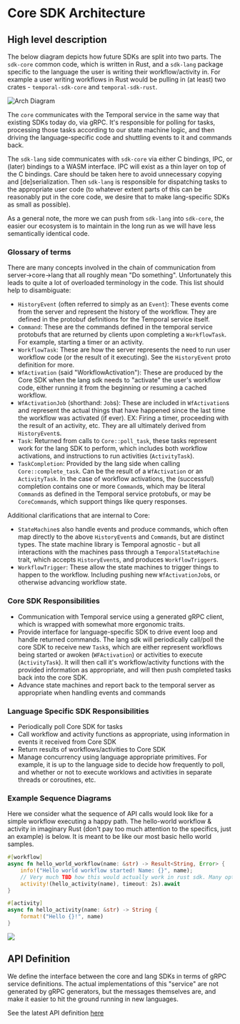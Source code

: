 Core SDK Architecture
===

## High level description

The below diagram depicts how future SDKs are split into two parts. The `sdk-core` common code, which is written in Rust, and a `sdk-lang` package specific to the language the user is writing their workflow/activity in. For example a user writing workflows in Rust would be pulling in (at least) two crates - `temporal-sdk-core` and `temporal-sdk-rust`.

![Arch Diagram](https://lucid.app/publicSegments/view/7872bb33-d2b9-4b90-8aa1-bac111136aa5/image.png)

The `core` communicates with the Temporal service in the same way that existing SDKs today do, via gRPC. It's responsible for polling for tasks, processing those tasks according to our state machine logic, and then driving the language-specific code and shuttling events to it and commands back.

The `sdk-lang` side communicates with `sdk-core` via either C bindings, IPC, or (later) bindings to a WASM interface. IPC will exist as a thin layer on top of the C bindings. Care should be taken here to avoid unnecessary copying and [de]serialization. Then `sdk-lang` is responsible for dispatching tasks to the appropriate user code (to whatever extent parts of this can be reasonably put in the core code, we desire that to make lang-specific SDKs as small as possible).

As a general note, the more we can push from `sdk-lang` into `sdk-core`, the easier our ecosystem is to maintain in the long run as we will have less semantically identical code.

### Glossary of terms

There are many concepts involved in the chain of communication from server->core->lang that all roughly mean "Do something". Unfortunately this leads to quite a lot of overloaded terminology in the code. This list should help to disambiguate:

* `HistoryEvent` (often referred to simply as an `Event`): These events come from the server and represent the history of the workflow. They are defined in the protobuf definitions for the Temporal service itself.
* `Command`: These are the commands defined in the temporal service protobufs that are returned by clients upon completing a `WorkflowTask`. For example, starting a timer or an activity.
* `WorkflowTask`: These are how the server represents the need to run user workflow code (or the result of it executing). See the `HistoryEvent` proto definition for more.
* `WfActivation` (said "WorkflowActivation"): These are produced by the Core SDK when the lang sdk needs to "activate" the user's workflow code, either running it from the beginning or resuming a cached workflow.
* `WfActivationJob` (shorthand: `Job`s): These are included in `WfActivation`s and represent the actual things that have happened since the last time the workflow was activated (if ever). EX: Firing a timer, proceeding with the result of an activity, etc. They are all ultimately derived from `HistoryEvent`s.
* `Task`: Returned from calls to `Core::poll_task`, these tasks represent work for the lang SDK to perform, which includes both workflow activations, and instructions to run activities (`ActivityTask`).
* `TaskCompletion`: Provided by the lang side when calling `Core::complete_task`. Can be the result of a `WfActivation` or an `ActivityTask`. In the case of workflow activations, the (successful) completion contains one or more `Command`s, which may be literal `Command`s as defined in the Temporal service protobufs, or may be `CoreCommand`s, which support things like query responses.

Additional clarifications that are internal to Core:
* `StateMachine`s also handle events and produce commands, which often map directly to the above `HistoryEvent`s and `Command`s, but are distinct types. The state machine library is Temporal agnostic - but all interactions with the machines pass through a `TemporalStateMachine` trait, which accepts `HistoryEvent`s, and produces `WorkflowTrigger`s.
* `WorkflowTrigger`: These allow the state machines to trigger things to happen to the workflow. Including pushing new `WfActivationJob`s, or otherwise advancing workflow state.


### Core SDK Responsibilities

- Communication with Temporal service using a generated gRPC client, which is wrapped with somewhat more ergonomic traits.
- Provide interface for language-specific SDK to drive event loop and handle returned commands. The lang sdk will periodically call/poll the core SDK to receive new `Task`s, which are either represent workflows being started or awoken (`WFActivation`) or activities to execute (`ActivityTask`). It will then call it's workflow/activity functions with the provided information as appropriate, and will then push completed tasks back into the core SDK.
- Advance state machines and report back to the temporal server as appropriate when handling events and commands

### Language Specific SDK Responsibilities

- Periodically poll Core SDK for tasks
- Call workflow and activity functions as appropriate, using information in events it received from Core SDK
- Return results of workflows/activities to Core SDK
- Manage concurrency using language appropriate primitives. For example, it is up to the language side to decide how frequently to poll, and whether or not to execute worklows and activities in separate threads or coroutines, etc.

### Example Sequence Diagrams

Here we consider what the sequence of API calls would look like for a simple workflow executing a happy path. The hello-world workflow & activity in imaginary Rust (don't pay too much attention to the specifics, just an example) is below. It is meant to be like our most basic hello world samples.

```rust
#[workflow]
async fn hello_world_workflow(name: &str) -> Result<String, Error> {
    info!("Hello world workflow started! Name: {}", name);
    // Very much TBD how this would actually work in rust sdk. Many options here.
    activity!(hello_activity(name), timeout: 2s).await
}

#[activity]
async fn hello_activity(name: &str) -> String {
    format!("Hello {}!", name)
}
```

[![](https://mermaid.ink/img/eyJjb2RlIjoic2VxdWVuY2VEaWFncmFtXG4gICAgcGFydGljaXBhbnQgUyBhcyBUZW1wb3JhbCBTZXJ2aWNlXG4gICAgcGFydGljaXBhbnQgQyBhcyBDb3JlIFNES1xuICAgIHBhcnRpY2lwYW50IEwgYXMgTGFuZyBTREtcblxuICAgIEwgLT4-IEM6IEluaXRpYWxpemUgd29ya2VyXG4gICAgTCAtPj4gQzogU3RhcnQgd29yZmtsb3dcbiAgICBDIC0-PiBTOiBncnBjOiBTdGFydFdvcmtmbG93RXhlY3V0aW9uXG5cbiAgICBsb29wIHdvcmtmbG93IHRhc2sgcHJvY2Vzc2luZ1xuICAgIEMgLT4-IFM6IGdycGM6IFBvbGxXb3JrZmxvd1Rhc2tRdWV1ZVxuICAgIFMgLS0-PiBDOiBUYXNrcyAmIGhpc3RvcnkgICBcbiAgICBDIC0-PiBDOiBBcHBseSBoaXN0b3J5IHRvIHN0YXRlIG1hY2hpbmVzXG4gICAgXG4gICAgbG9vcCBldmVudCBsb29wXG4gICAgTCAtPj4gQzogUG9sbCBmb3Igc2RrIGV2ZW50c1xuICAgIEwgLT4-IEw6IFJ1biB3b3JrZmxvdywgcHJvZHVjZXMgY29tbWFuZHNcbiAgICBMIC0tPj4gQzogV29ya2Zsb3cgaXRlcmF0aW9uIGRvbmUgdy8gY29tbWFuZHNcbiAgICBDIC0-PiBDOiBBZHZhbmNlIHN0YXRlIG1hY2hpbmVzXG4gICAgZW5kXG5cbiAgICBDIC0-PiBTOiBncnBjOiBSZXNwb25kV29ya2Zsb3dUYXNrQ29tcGxldGVkXG4gICAgZW5kXG4iLCJtZXJtYWlkIjp7InRoZW1lIjoiZGVmYXVsdCJ9LCJ1cGRhdGVFZGl0b3IiOmZhbHNlfQ)](https://mermaid-js.github.io/mermaid-live-editor/#/edit/eyJjb2RlIjoic2VxdWVuY2VEaWFncmFtXG4gICAgcGFydGljaXBhbnQgUyBhcyBUZW1wb3JhbCBTZXJ2aWNlXG4gICAgcGFydGljaXBhbnQgQyBhcyBDb3JlIFNES1xuICAgIHBhcnRpY2lwYW50IEwgYXMgTGFuZyBTREtcblxuICAgIEwgLT4-IEM6IEluaXRpYWxpemUgd29ya2VyXG4gICAgTCAtPj4gQzogU3RhcnQgd29yZmtsb3dcbiAgICBDIC0-PiBTOiBncnBjOiBTdGFydFdvcmtmbG93RXhlY3V0aW9uXG5cbiAgICBsb29wIHdvcmtmbG93IHRhc2sgcHJvY2Vzc2luZ1xuICAgIEMgLT4-IFM6IGdycGM6IFBvbGxXb3JrZmxvd1Rhc2tRdWV1ZVxuICAgIFMgLS0-PiBDOiBUYXNrcyAmIGhpc3RvcnkgICBcbiAgICBDIC0-PiBDOiBBcHBseSBoaXN0b3J5IHRvIHN0YXRlIG1hY2hpbmVzXG4gICAgXG4gICAgbG9vcCBldmVudCBsb29wXG4gICAgTCAtPj4gQzogUG9sbCBmb3Igc2RrIGV2ZW50c1xuICAgIEwgLT4-IEw6IFJ1biB3b3JrZmxvdywgcHJvZHVjZXMgY29tbWFuZHNcbiAgICBMIC0tPj4gQzogV29ya2Zsb3cgaXRlcmF0aW9uIGRvbmUgdy8gY29tbWFuZHNcbiAgICBDIC0-PiBDOiBBZHZhbmNlIHN0YXRlIG1hY2hpbmVzXG4gICAgZW5kXG5cbiAgICBDIC0-PiBTOiBncnBjOiBSZXNwb25kV29ya2Zsb3dUYXNrQ29tcGxldGVkXG4gICAgZW5kXG4iLCJtZXJtYWlkIjp7InRoZW1lIjoiZGVmYXVsdCJ9LCJ1cGRhdGVFZGl0b3IiOmZhbHNlfQ)

## API Definition

We define the interface between the core and lang SDKs in terms of gRPC service definitions. The actual implementations of this "service" are not generated by gRPC generators, but the messages themselves are, and make it easier to hit the ground running in new languages.

See the latest API definition [here](https://github.com/temporalio/sdk-core/blob/master/protos/local/core_interface.proto)
